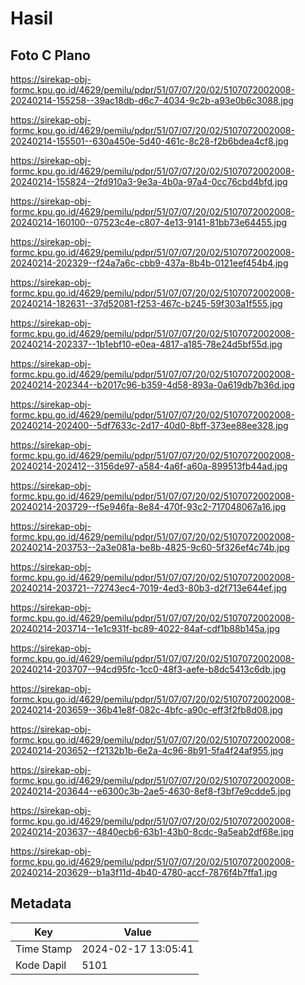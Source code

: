 # Hasil

## Foto C Plano

https://sirekap-obj-formc.kpu.go.id/4629/pemilu/pdpr/51/07/07/20/02/5107072002008-20240214-155258--39ac18db-d6c7-4034-9c2b-a93e0b6c3088.jpg

https://sirekap-obj-formc.kpu.go.id/4629/pemilu/pdpr/51/07/07/20/02/5107072002008-20240214-155501--630a450e-5d40-461c-8c28-f2b6bdea4cf8.jpg

https://sirekap-obj-formc.kpu.go.id/4629/pemilu/pdpr/51/07/07/20/02/5107072002008-20240214-155824--2fd910a3-9e3a-4b0a-97a4-0cc76cbd4bfd.jpg

https://sirekap-obj-formc.kpu.go.id/4629/pemilu/pdpr/51/07/07/20/02/5107072002008-20240214-160100--07523c4e-c807-4e13-9141-81bb73e64455.jpg

https://sirekap-obj-formc.kpu.go.id/4629/pemilu/pdpr/51/07/07/20/02/5107072002008-20240214-202329--f24a7a6c-cbb9-437a-8b4b-0121eef454b4.jpg

https://sirekap-obj-formc.kpu.go.id/4629/pemilu/pdpr/51/07/07/20/02/5107072002008-20240214-182631--37d52081-f253-467c-b245-59f303a1f555.jpg

https://sirekap-obj-formc.kpu.go.id/4629/pemilu/pdpr/51/07/07/20/02/5107072002008-20240214-202337--1b1ebf10-e0ea-4817-a185-78e24d5bf55d.jpg

https://sirekap-obj-formc.kpu.go.id/4629/pemilu/pdpr/51/07/07/20/02/5107072002008-20240214-202344--b2017c96-b359-4d58-893a-0a619db7b36d.jpg

https://sirekap-obj-formc.kpu.go.id/4629/pemilu/pdpr/51/07/07/20/02/5107072002008-20240214-202400--5df7633c-2d17-40d0-8bff-373ee88ee328.jpg

https://sirekap-obj-formc.kpu.go.id/4629/pemilu/pdpr/51/07/07/20/02/5107072002008-20240214-202412--3156de97-a584-4a6f-a60a-899513fb44ad.jpg

https://sirekap-obj-formc.kpu.go.id/4629/pemilu/pdpr/51/07/07/20/02/5107072002008-20240214-203729--f5e946fa-8e84-470f-93c2-717048067a16.jpg

https://sirekap-obj-formc.kpu.go.id/4629/pemilu/pdpr/51/07/07/20/02/5107072002008-20240214-203753--2a3e081a-be8b-4825-9c60-5f326ef4c74b.jpg

https://sirekap-obj-formc.kpu.go.id/4629/pemilu/pdpr/51/07/07/20/02/5107072002008-20240214-203721--72743ec4-7019-4ed3-80b3-d2f713e644ef.jpg

https://sirekap-obj-formc.kpu.go.id/4629/pemilu/pdpr/51/07/07/20/02/5107072002008-20240214-203714--1e1c931f-bc89-4022-84af-cdf1b88b145a.jpg

https://sirekap-obj-formc.kpu.go.id/4629/pemilu/pdpr/51/07/07/20/02/5107072002008-20240214-203707--94cd95fc-1cc0-48f3-aefe-b8dc5413c6db.jpg

https://sirekap-obj-formc.kpu.go.id/4629/pemilu/pdpr/51/07/07/20/02/5107072002008-20240214-203659--36b41e8f-082c-4bfc-a90c-eff3f2fb8d08.jpg

https://sirekap-obj-formc.kpu.go.id/4629/pemilu/pdpr/51/07/07/20/02/5107072002008-20240214-203652--f2132b1b-6e2a-4c96-8b91-5fa4f24af955.jpg

https://sirekap-obj-formc.kpu.go.id/4629/pemilu/pdpr/51/07/07/20/02/5107072002008-20240214-203644--e6300c3b-2ae5-4630-8ef8-f3bf7e9cdde5.jpg

https://sirekap-obj-formc.kpu.go.id/4629/pemilu/pdpr/51/07/07/20/02/5107072002008-20240214-203637--4840ecb6-63b1-43b0-8cdc-9a5eab2df68e.jpg

https://sirekap-obj-formc.kpu.go.id/4629/pemilu/pdpr/51/07/07/20/02/5107072002008-20240214-203629--b1a3f11d-4b40-4780-accf-7876f4b7ffa1.jpg


## Metadata

| Key        | Value               |
| ---------- | ------------------- |
| Time Stamp | 2024-02-17 13:05:41 |
| Kode Dapil | 5101                |



